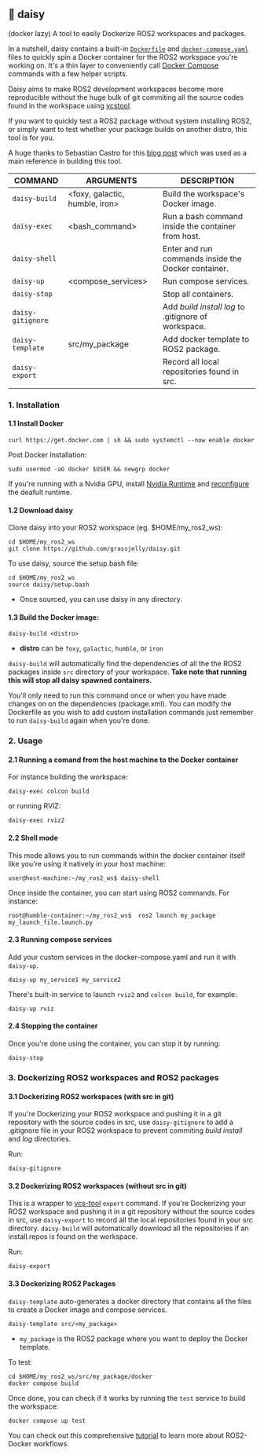## 🌼 daisy
(docker lazy)
A tool to easily Dockerize ROS2 workspaces and packages. 

In a nutshell, daisy contains a built-in [`Dockerfile`](./Dockerfile) and [`docker-compose.yaml`](./docker-compose.yaml) files to quickly spin a Docker container for the ROS2 workspace you're working on. It's a thin layer to conveniently call [Docker Compose](https://docs.docker.com/compose/) commands with a few helper scripts.

Daisy aims to make ROS2 development workspaces become more reproducible without the huge bulk of git commiting all the source codes found in the workspace using [vcstool](https://github.com/dirk-thomas/vcstool#export-set-of-repositories).

If you want to quickly test a ROS2 package without system installing ROS2, or simply want to test whether your package builds on another distro, this tool is for you.

A huge thanks to Sebastian Castro for this [blog post](https://roboticseabass.com/2023/07/09/updated-guide-docker-and-ros2/) which was used as a main reference in building this tool.

| COMMAND           | ARGUMENTS                    | DESCRIPTION                                             |
|-------------------|------------------------------|---------------------------------------------------------|
| `daisy-build`     |<foxy, galactic, humble, iron>| Build the workspace's Docker image.                     |
| `daisy-exec`      |<bash_command>                | Run a bash command inside the container from host.      |
| `daisy-shell`     |                              | Enter and run commands inside the Docker container.     |     
| `daisy-up`        |<compose_services>            | Run compose services.                                   |     
| `daisy-stop`      |                              | Stop all containers.                                    |
| `daisy-gitignore` |                              | Add _build_ _install_ _log_ to .gitignore of workspace. |
| `daisy-template`  |src/my_package                | Add docker template to ROS2 package.                    |
| `daisy-export`    |                              | Record all local repositories found in src.             |

### 1. Installation

#### 1.1 Install Docker
```
curl https://get.docker.com | sh && sudo systemctl --now enable docker
```
Post Docker Installation:
```
sudo usermod -aG docker $USER && newgrp docker
```
If you're running with a Nvidia GPU, install [Nvidia Runtime](https://github.com/NVIDIA/nvidia-container-runtime#installation) and [reconfigure](https://github.com/NVIDIA/nvidia-container-runtime#daemon-configuration-file) the deafult runtime.

#### 1.2 Download daisy
Clone daisy into your ROS2 workspace (eg. $HOME/my_ros2_ws):
```
cd $HOME/my_ros2_ws
git clone https://github.com/grassjelly/daisy.git
```
To use daisy, source the setup.bash file:
```
cd $HOME/my_ros2_ws
source daisy/setup.bash
```
- Once sourced, you can use daisy in any directory.

#### 1.3 Build the Docker image:
```
daisy-build <distro>
```
- **distro** can be `foxy`, `galactic`, `humble`, or `iron`

`daisy-build` will automatically find the dependencies of all the the ROS2 packages inside `src` directory of your workspace. **Take note that running this will stop all daisy spawned containers.**

You'll only need to run this command once or when you have made changes on on the dependencies (package.xml). You can modify the Dockerfile as you wish to add custom installation commands just remember to run `daisy-build` again when you're done.

### 2. Usage
#### 2.1 Running a comand from the host machine to the Docker container

For instance building the workspace:
```
daisy-exec colcon build
```
or running RVIZ:
```
daisy-exec rviz2
```

#### 2.2 Shell mode
This mode allows you to run commands within the docker container itself like you're using it natively in your host machine:
```
user@host-machine:~/my_ros2_ws$ daisy-shell
```
Once inside the container, you can start using ROS2 commands. For instance:
```
root@humble-container:~/my_ros2_ws$  ros2 launch my_package my_launch_file.launch.py
```
#### 2.3 Running compose services
Add your custom services in the docker-compose.yaml and run it with `daisy-up`.
```
daisy-up my_service1 my_service2
```
There's built-in service to launch `rviz2` and `colcon build`, for example:
```
daisy-up rviz
```

#### 2.4 Stopping the container
Once you're done using the container, you can stop it by running:
```
daisy-stop
```

### 3. Dockerizing ROS2 workspaces and ROS2 packages

#### 3.1 Dockerizing ROS2 workspaces (with src in git)
If you're Dockerizing your ROS2 workspace and pushing it in a git repository with the source codes in src,  use `daisy-gitignore` to add a .gitignore file in your ROS2 workspace to prevent commiting _build_ _install_ and _log_ directories.

Run:
```
daisy-gitignore
```

#### 3.2 Dockerizing ROS2 workspaces (without src in git)
This is a wrapper to [vcs-tool](https://github.com/dirk-thomas/vcstool#export-set-of-repositories) `export` command. If you're Dockerizing your ROS2 workspace and pushing it in a git repository without the source codes in src, use `daisy-export` to record all the local repositories found in your src directory. `daisy-build` will automatically download all the repositories if an install.repos is found on the workspace.

Run:
```
daisy-export
```

#### 3.3 Dockerizing ROS2 Packages
`daisy-template` auto-generates a docker directory that contains all the files to create a Docker image and compose services.

```
daisy-template src/<my_package>
```
- `my_package` is the ROS2 package where you want to deploy the Docker template.

To test:
```
cd $HOME/my_ros2_ws/src/my_package/docker
docker compose build
```

Once done, you can check if it works by running the `test` service to build the workspace:
```
docker compose up test
```

You can check out this comprehensive [tutorial](https://roboticseabass.com/2023/07/09/updated-guide-docker-and-ros2/) to learn more about ROS2-Docker workflows.
